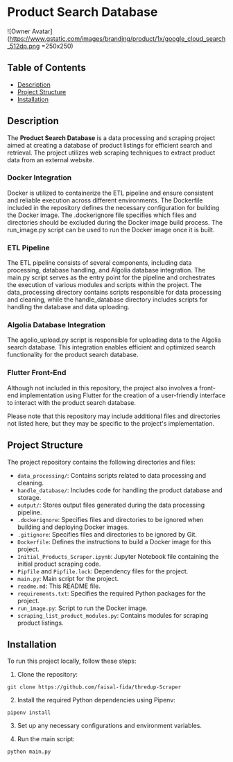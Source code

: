 # Product Search Database

![Owner Avatar](https://www.gstatic.com/images/branding/product/1x/google_cloud_search_512dp.png =250x250)


## Table of Contents

- [Description](#description)
- [Project Structure](#project-structure)
- [Installation](#installation)

## Description

The **Product Search Database** is a data processing and scraping project aimed at creating a database of product listings for efficient search and retrieval. The project utilizes web scraping techniques to extract product data from an external website.

### Docker Integration
Docker is utilized to containerize the ETL pipeline and ensure consistent and reliable execution across different environments. The Dockerfile included in the repository defines the necessary configuration for building the Docker image. The .dockerignore file specifies which files and directories should be excluded during the Docker image build process. The run_image.py script can be used to run the Docker image once it is built.

### ETL Pipeline
The ETL pipeline consists of several components, including data processing, database handling, and Algolia database integration. The main.py script serves as the entry point for the pipeline and orchestrates the execution of various modules and scripts within the project. The data_processing directory contains scripts responsible for data processing and cleaning, while the handle_database directory includes scripts for handling the database and data uploading.

### Algolia Database Integration
The agolio_upload.py script is responsible for uploading data to the Algolia search database. This integration enables efficient and optimized search functionality for the product search database.

### Flutter Front-End
Although not included in this repository, the project also involves a front-end implementation using Flutter for the creation of a user-friendly interface to interact with the product search database.

Please note that this repository may include additional files and directories not listed here, but they may be specific to the project's implementation.

## Project Structure

The project repository contains the following directories and files:

- `data_processing/`: Contains scripts related to data processing and cleaning.
- `handle_database/`: Includes code for handling the product database and storage.
- `output/`: Stores output files generated during the data processing pipeline.
- `.dockerignore`: Specifies files and directories to be ignored when building and deploying Docker images.
- `.gitignore`: Specifies files and directories to be ignored by Git.
- `Dockerfile`: Defines the instructions to build a Docker image for this project.
- `Initial_Products_Scraper.ipynb`: Jupyter Notebook file containing the initial product scraping code.
- `Pipfile` and `Pipfile.lock`: Dependency files for the project.
- `main.py`: Main script for the project.
- `readme.md`: This README file.
- `requirements.txt`: Specifies the required Python packages for the project.
- `run_image.py`: Script to run the Docker image.
- `scraping_list_product_modules.py`: Contains modules for scraping product listings.

## Installation

To run this project locally, follow these steps:

1. Clone the repository:

```
git clone https://github.com/faisal-fida/thredup-Scraper
```

2. Install the required Python dependencies using Pipenv:

```
pipenv install
```

3. Set up any necessary configurations and environment variables.

4. Run the main script:
```
python main.py
```
